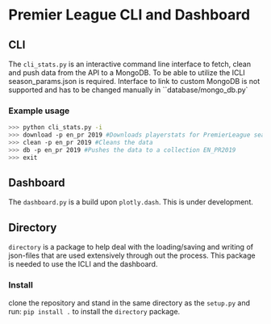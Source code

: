 # Premier League CLI and Dashboard

## CLI

The ```cli_stats.py``` is an interactive command line interface to fetch, clean and push data from the API to a MongoDB. To be able to utilize the ICLI season_params.json is required. Interface to link to custom MongoDB is not supported and has to be changed manually in ``database/mongo_db.py`

### Example usage

```bash 
>>> python cli_stats.py -i
>>> download -p en_pr 2019 #Downloads playerstats for PremierLeague season 2019/2020
>>> clean -p en_pr 2019 #Cleans the data
>>> db -p en_pr 2019 #Pushes the data to a collection EN_PR2019
>>> exit
```

## Dashboard

The `dashboard.py` is a build upon `plotly.dash`. This is under development.

## Directory

`directory` is a package to help deal with the loading/saving and writing of json-files that are used extensively through out the process.
This package is needed to use the ICLI and the dashboard. 

### Install

clone the repository and stand in the same directory as the `setup.py` and run:
`pip install .` to install the `directory` package.

